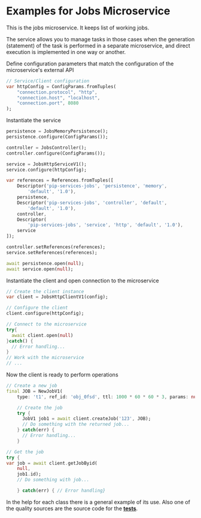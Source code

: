 # Examples for Jobs Microservice

This is the jobs microservice. It keeps list of working jobs.

The service allows you to manage tasks in those cases when the generation (statement) of the task is performed in a separate microservice, and direct execution is implemented in one way or another.

Define configuration parameters that match the configuration of the microservice's external API
```dart
// Service/Client configuration
var httpConfig = ConfigParams.fromTuples(
	"connection.protocol", "http",
	"connection.host", "localhost",
	"connection.port", 8080
);
```

Instantiate the service
```dart
persistence = JobsMemoryPersistence();
persistence.configure(ConfigParams());

controller = JobsController();
controller.configure(ConfigParams());

service = JobsHttpServiceV1();
service.configure(httpConfig);

var references = References.fromTuples([
    Descriptor('pip-services-jobs', 'persistence', 'memory',
        'default', '1.0'),
    persistence,
    Descriptor('pip-services-jobs', 'controller', 'default',
        'default', '1.0'),
    controller,
    Descriptor(
        'pip-services-jobs', 'service', 'http', 'default', '1.0'),
    service
]);

controller.setReferences(references);
service.setReferences(references);

await persistence.open(null);
await service.open(null);
```

Instantiate the client and open connection to the microservice
```dart
// Create the client instance
var client = JobsHttpClientV1(config);

// Configure the client
client.configure(httpConfig);

// Connect to the microservice
try{
  await client.open(null)
}catch() {
  // Error handling...
}       
// Work with the microservice
// ...
```

Now the client is ready to perform operations
```dart
// Create a new job
final JOB = NewJobV1(
    type: 't1', ref_id: 'obj_0fsd', ttl: 1000 * 60 * 60 * 3, params: null);

    // Create the job
    try {
      JobV1 job1 = await client.createJob('123', JOB);
      // Do something with the returned job...
    } catch(err) {
      // Error handling...     
    }
```

```dart
// Get the job
try {
var job = await client.getJobByid(
    null,
    job1.id);
    // Do something with job...

    } catch(err) { // Error handling}
``` 

In the help for each class there is a general example of its use. Also one of the quality sources
are the source code for the [**tests**](https://github.com/pip-services-infrastructure/pip-services-jobs-dart/tree/master/test).
